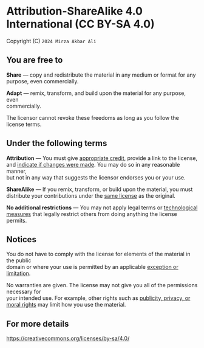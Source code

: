 # Attribution-ShareAlike 4.0 International (CC BY-SA 4.0)

Copyright (C) `2024 Mirza Akbar Ali`

## You are free to

**Share** — copy and redistribute the material in any medium or format for any\
purpose, even commercially.

**Adapt** — remix, transform, and build upon the material for any purpose, even\
commercially.

The licensor cannot revoke these freedoms as long as you follow the license terms.

## Under the following terms

**Attribution** — You must give [appropriate credit](https://creativecommons.org/licenses/by-sa/4.0/#ref-appropriate-credit), provide a link to the license,\
and [indicate if changes were made](https://creativecommons.org/licenses/by-sa/4.0/#ref-indicate-changes). You may do so in any reasonable manner,\
but not in any way that suggests the licensor endorses you or your use.

**ShareAlike** — If you remix, transform, or build upon the material, you must\
distribute your contributions under the [same license](https://creativecommons.org/licenses/by-sa/4.0/#ref-same-license) as the original.

**No additional restrictions** — You may not apply legal terms or [technological\
measures](https://creativecommons.org/licenses/by-sa/4.0/#ref-technological-measures) that legally restrict others from doing anything the license permits.

## Notices

You do not have to comply with the license for elements of the material in the public\
domain or where your use is permitted by an applicable [exception or limitation](https://creativecommons.org/licenses/by-sa/4.0/#ref-exception-or-limitation).

No warranties are given. The license may not give you all of the permissions necessary for\
your intended use. For example, other rights such as [publicity, privacy, or moral rights](https://creativecommons.org/licenses/by-sa/4.0/#ref-publicity-privacy-or-moral-rights) may limit how you use the material.

## For more details

<https://creativecommons.org/licenses/by-sa/4.0/>
